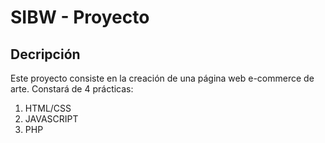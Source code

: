 # SIBW - Proyecto
## Decripción
Este proyecto consiste en la creación de una página web e-commerce de arte. Constará de 4 prácticas:
1. HTML/CSS
2. JAVASCRIPT
3. PHP
